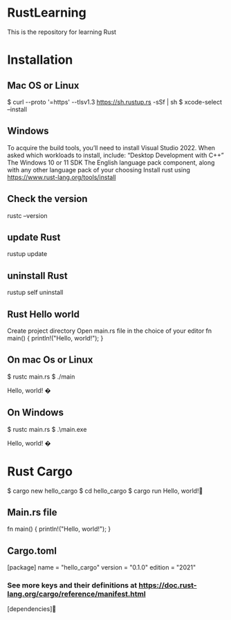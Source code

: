 # RustLearning
This is the repository for learning Rust
# Installation
## Mac OS or Linux
$ curl --proto '=https' --tlsv1.3 https://sh.rustup.rs -sSf | sh
$ xcode-select –install
## Windows
To acquire the build tools, you’ll need to install Visual Studio 2022. When asked which workloads to install, include:
“Desktop Development with C++”
The Windows 10 or 11 SDK
The English language pack component, along with any other language pack of your choosing
Install rust using https://www.rust-lang.org/tools/install

## Check the version
rustc –version
## update Rust
rustup update
## uninstall Rust
rustup self uninstall

## Rust Hello world
Create project directory
Open main.rs file in the choice of your editor 
    fn main() {
         println!("Hello, world!");
      }

## On mac Os or Linux

$ rustc main.rs 
$ ./main 

Hello, world! �

## On Windows

$ rustc main.rs 
$ .\main.exe 

Hello, world! �
# Rust Cargo
$ cargo new hello_cargo 
$ cd hello_cargo 
$ cargo run 
Hello, world!
## Main.rs file
fn main() {
    println!("Hello, world!");
}

## Cargo.toml
[package]
name = "hello_cargo"
version = "0.1.0"
edition = "2021"

### See more keys and their definitions at https://doc.rust-lang.org/cargo/reference/manifest.html

[dependencies]




